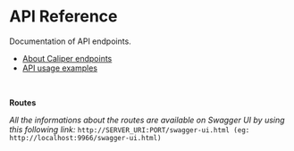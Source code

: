 # API Reference

Documentation of API endpoints.

* [About Caliper endpoints](caliper.md)
* [API usage examples](examples.md)

<br>

**Routes**

*All the informations about the routes are available on Swagger UI by using this following link:* 
`http://SERVER_URI:PORT/swagger-ui.html (eg: http://localhost:9966/swagger-ui.html)`
